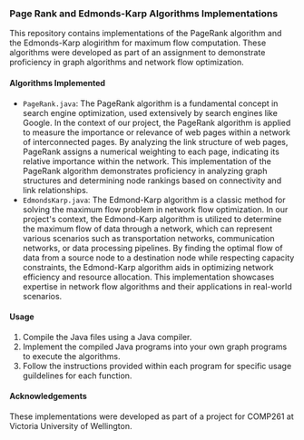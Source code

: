 ### Page Rank and Edmonds-Karp Algorithms Implementations

This repository contains implementations of the PageRank algorithm and the Edmonds-Karp alogirithm for maximum flow computation. These algorithms were developed as part of an assignment to demonstrate proficiency in graph algorithms and network flow optimization.

#### Algorithms Implemented
- `PageRank.java`: The PageRank algorithm is a fundamental concept in search engine optimization, used extensively by search engines like Google. In the context of our project, the PageRank algorithm is applied to measure the importance or relevance of web pages within a network of interconnected pages. By analyzing the link structure of web pages, PageRank assigns a numerical weighting to each page, indicating its relative importance within the network. This implementation of the PageRank algorithm demonstrates proficiency in analyzing graph structures and determining node rankings based on connectivity and link relationships.
- `EdmondsKarp.java`: The Edmond-Karp algorithm is a classic method for solving the maximum flow problem in network flow optimization. In our project's context, the Edmond-Karp algorithm is utilized to determine the maximum flow of data through a network, which can represent various scenarios such as transportation networks, communication networks, or data processing pipelines. By finding the optimal flow of data from a source node to a destination node while respecting capacity constraints, the Edmond-Karp algorithm aids in optimizing network efficiency and resource allocation. This implementation showcases expertise in network flow algorithms and their applications in real-world scenarios.

#### Usage

1. Compile the Java files using a Java compiler.
2. Implement the compiled Java programs into your own graph programs to execute the algorithms.
3. Follow the instructions provided within each program for specific usage guildelines for each function.

#### Acknowledgements

These implementations were developed as part of a project for COMP261 at Victoria University of Wellington.
